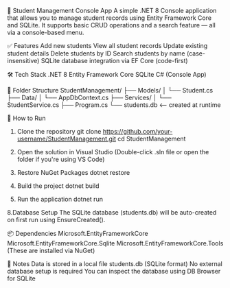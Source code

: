 📘 Student Management Console App
A simple .NET 8 Console application that allows you to manage student records using Entity Framework Core and SQLite. It supports basic CRUD operations and a search feature — all via a console-based menu.

✅ Features
Add new students
View all student records
Update existing student details
Delete students by ID
Search students by name (case-insensitive)
SQLite database integration via EF Core (code-first)

🛠️ Tech Stack
.NET 8
Entity Framework Core
SQLite
C# (Console App)

📂 Folder Structure
StudentManagement/
├── Models/
│   └── Student.cs
├── Data/
│   └── AppDbContext.cs
├── Services/
│   └── StudentService.cs
├── Program.cs
└── students.db   <-- created at runtime

🚀 How to Run
1. Clone the repository
   git clone https://github.com/your-username/StudentManagement.git
   cd StudentManagement
   
3. Open the solution in Visual Studio
(Double-click .sln file or open the folder if you're using VS Code)

4. Restore NuGet Packages
  dotnet restore

5. Build the project
   dotnet build
   
7. Run the application
   dotnet run

8.Database Setup
  The SQLite database (students.db) will be auto-created on first run using EnsureCreated().

📦 Dependencies
Microsoft.EntityFrameworkCore
Microsoft.EntityFrameworkCore.Sqlite
Microsoft.EntityFrameworkCore.Tools
(These are installed via NuGet)

📌 Notes
Data is stored in a local file students.db (SQLite format)
No external database setup is required
You can inspect the database using DB Browser for SQLite
